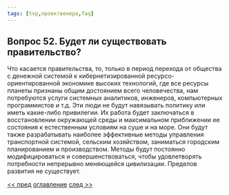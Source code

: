 ```yaml
---
tags: [tvp,проектвенера,faq]
---
```

## Вопрос 52. Будет ли существовать правительство?

Что касается правительства, то, только в период перехода от общества с денежной системой к кибернетизированной ресурсо-ориентированной экономике высоких технологий, где все ресурсы планеты признаны общим достоянием всего человечества, нам потребуются услуги системных аналитиков, инженеров, компьютерных программистов и т.д. Эти люди не будут навязывать политику или иметь какие-либо привилегии. Их работа будет заключаться в восстановлении окружающей среды и максимальном приближении ее состояния к естественным условиям на суше и на море. Они будут также разрабатывать наиболее эффективные методы управления транспортной системой, сельским хозяйством, заниматься городским планированием и производством. Методы будут постоянно модифицироваться и совершенствоваться, чтобы удовлетворять потребности непрерывно меняющейся цивилизации. Пределов развития не существует.

[<< пред](Вопрос%2051.%20Какие%20специалисты%20потребуются%20новому%20обществу.md) [оглавление](FAQ%20%D0%BF%D0%BE%20%D0%BF%D1%80%D0%BE%D0%B5%D0%BA%D1%82%D1%83%20%C2%AB%D0%92%D0%B5%D0%BD%D0%B5%D1%80%D0%B0%C2%BB.md) [след >>](Вопрос%2053.%20Какова%20роль%20кибернетики%20в%20принятии%20решений.md)